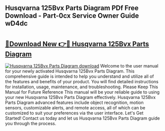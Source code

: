 ## Husqvarna 125Bvx Parts Diagram PDf Free Download - Part-0cx Service Owner Guide wD4dc

# <h2><a href="http://dfpl8r.blite.top/?on=Husqvarna+125Bvx+Parts+Diagram">🔗Download New 👉🔴 Husqvarna 125Bvx Parts Diagram</a></h2>

[![Husqvarna 125Bvx Parts Diagram download](https://i.imgur.com/lujVjoI.png)](http://dfpl8r.blite.top/?on=Husqvarna+125Bvx+Parts+Diagram)
Welcome to the user manual for your newly activated Husqvarna 125Bvx Parts Diagram. This comprehensive guide is intended to help you understand and utilize all of the features and benefits of your product. You will find detailed instructions for installation, usage, maintenance, and troubleshooting. Please Keep This Manual for Future Reference This manual will be your reliable guide to using your new Husqvarna 125Bvx Parts Diagram effectively. Husqvarna 125Bvx Parts Diagram advanced features include object recognition, motion sensors, customizable alerts, and remote access, all of which can be customized to suit your preferences via the user interface. Let's Get Started! Contact us today and let us Husqvarna 125Bvx Parts Diagram guide you through the process.
